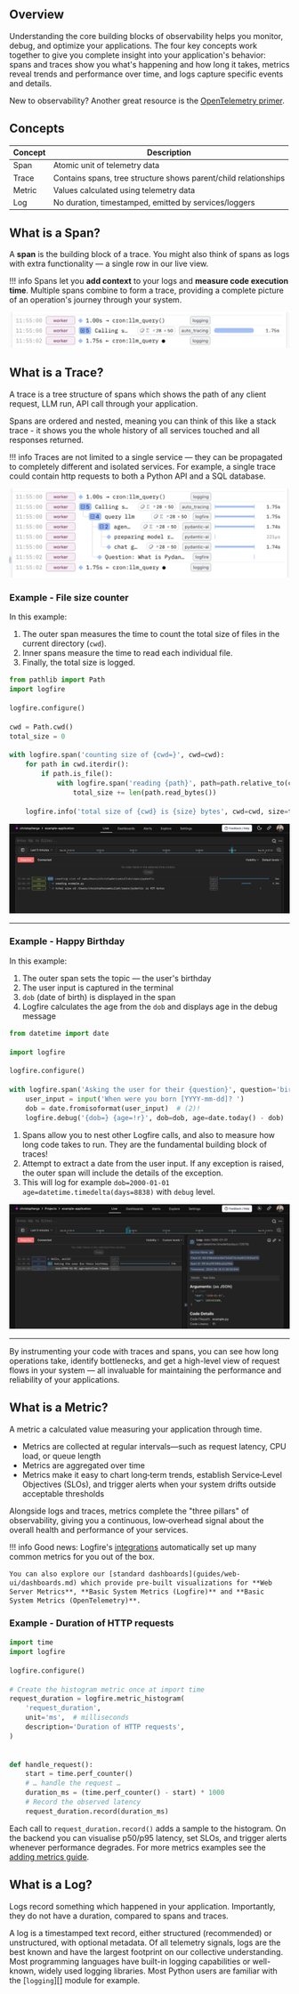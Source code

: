 ## Overview

Understanding the core building blocks of observability helps you monitor, debug, and optimize your applications. The four key concepts work together to give you complete insight into your application's behavior: spans and traces show you what's happening and how long it takes, metrics reveal trends and performance over time, and logs capture specific events and details.

New to observability? Another great resource is the [OpenTelemetry primer](https://opentelemetry.io/docs/concepts/observability-primer/).

## Concepts

| Concept | Description                                                     |
| ------- | --------------------------------------------------------------- |
| Span    | Atomic unit of telemetry data                                   |
| Trace   | Contains spans, tree structure shows parent/child relationships |
| Metric  | Values calculated using telemetry data                          |
| Log     | No duration, timestamped, emitted by services/loggers           |

## What is a Span?

A **span** is the building block of a trace. You might also think of spans as logs with extra functionality — a single row in our live view.

!!! info
Spans let you **add context** to your logs and **measure code execution time**. Multiple spans combine to form a trace, providing a complete picture of an operation's journey through your system.

![Spans](images/concepts/spans.png)

## What is a Trace?

A trace is a tree structure of spans which shows the path of any client request, LLM run, API call through your application.

Spans are ordered and nested, meaning you can think of this like a stack trace - it shows you the whole history of all services touched and all responses returned.

!!! info
Traces are not limited to a single service — they can be propagated to completely different and isolated services. For example, a single trace could contain http requests to both a Python API and a SQL database.

![Trace](images/concepts/trace.png)

### Example - File size counter

In this example:

1. The outer span measures the time to count the total size of files in the current directory (`cwd`).
2. Inner spans measure the time to read each individual file.
3. Finally, the total size is logged.

```py
from pathlib import Path
import logfire

logfire.configure()

cwd = Path.cwd()
total_size = 0

with logfire.span('counting size of {cwd=}', cwd=cwd):
    for path in cwd.iterdir():
        if path.is_file():
            with logfire.span('reading {path}', path=path.relative_to(cwd)):
                total_size += len(path.read_bytes())

    logfire.info('total size of {cwd} is {size} bytes', cwd=cwd, size=total_size)
```

![Counting size of loaded files screenshot](images/logfire-screenshot-first-steps-load-files.png)

---

### Example - Happy Birthday

In this example:

1. The outer span sets the topic — the user's birthday
2. The user input is captured in the terminal
3. `dob` (date of birth) is displayed in the span
4. Logfire calculates the age from the `dob` and displays age in the debug message

```py
from datetime import date

import logfire

logfire.configure()

with logfire.span('Asking the user for their {question}', question='birthday'):  # (1)!
    user_input = input('When were you born [YYYY-mm-dd]? ')
    dob = date.fromisoformat(user_input)  # (2)!
    logfire.debug('{dob=} {age=!r}', dob=dob, age=date.today() - dob)  # (3)!
```

1. Spans allow you to nest other Logfire calls, and also to measure how long code takes to run. They are the fundamental building block of traces!
2. Attempt to extract a date from the user input. If any exception is raised, the outer span will include the details of the exception.
3. This will log for example `dob=2000-01-01 age=datetime.timedelta(days=8838)` with `debug` level.

![Logfire hello world screenshot](images/index/logfire-screenshot-hello-world-age.png)

---

By instrumenting your code with traces and spans, you can see how long operations take, identify bottlenecks,
and get a high-level view of request flows in your system — all invaluable for maintaining the performance and
reliability of your applications.

## What is a Metric?

A metric a calculated value measuring your application through time.

- Metrics are collected at regular intervals—such as request latency, CPU load, or queue length
- Metrics are aggregated over time
- Metrics make it easy to chart long‑term trends, establish Service‑Level Objectives (SLOs), and trigger alerts when your system drifts outside acceptable thresholds

Alongside logs and traces, metrics complete the "three pillars" of observability, giving you a continuous,
low‑overhead signal about the overall health and performance of your services.

!!! info
Good news: Logfire's [integrations](integrations/index.md) automatically set up many common metrics for you out of the box.

    You can also explore our [standard dashboards](guides/web-ui/dashboards.md) which provide pre-built visualizations for **Web Server Metrics**, **Basic System Metrics (Logfire)** and **Basic System Metrics (OpenTelemetry)**.

### Example - Duration of HTTP requests

```python
import time
import logfire

logfire.configure()

# Create the histogram metric once at import time
request_duration = logfire.metric_histogram(
    'request_duration',
    unit='ms',  # milliseconds
    description='Duration of HTTP requests',
)


def handle_request():
    start = time.perf_counter()
    # … handle the request …
    duration_ms = (time.perf_counter() - start) * 1000
    # Record the observed latency
    request_duration.record(duration_ms)
```

Each call to `request_duration.record()` adds a sample to the histogram. On the backend you can visualise
p50/p95 latency, set SLOs, and trigger alerts whenever performance degrades. For more metrics examples
see the [adding metrics guide](guides/onboarding-checklist/add-metrics.md).

## What is a Log?

Logs record something which happened in your application. Importantly, they do not have a duration, compared to spans and traces.

A log is a timestamped text record, either structured (recommended) or unstructured, with optional metadata. Of all telemetry signals, logs are the best known and have the largest footprint on our collective understanding. Most programming languages have built-in logging capabilities or well-known, widely used logging libraries. Most Python users are familiar with the [`logging`][] module for example.

